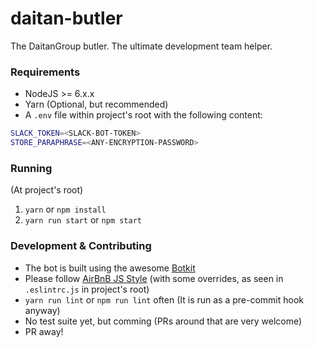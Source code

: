 # daitan-butler
The DaitanGroup butler. The ultimate development team helper.

### Requirements

* NodeJS >= 6.x.x
* Yarn (Optional, but recommended)
* A ```.env``` file within project's root  with the following content:

```sh
SLACK_TOKEN=<SLACK-BOT-TOKEN>
STORE_PARAPHRASE=<ANY-ENCRYPTION-PASSWORD>
```

### Running

(At project's root)

1. ```yarn``` or ```npm install```
2. ```yarn run start``` or ```npm start```

### Development & Contributing

* The bot is built using the awesome [Botkit](https://github.com/howdyai/botkit)
* Please follow [AirBnB JS Style](https://github.com/airbnb/javascript) (with some overrides, as seen in ```.eslintrc.js``` in project's root)
* ```yarn run lint``` or ```npm run lint``` often (It is run as a pre-commit hook anyway)
* No test suite yet, but comming (PRs around that are very welcome)
* PR away!
